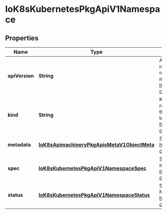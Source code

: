 
# IoK8sKubernetesPkgApiV1Namespace

## Properties
Name | Type | Description | Notes
------------ | ------------- | ------------- | -------------
**apiVersion** | **String** | APIVersion defines the versioned schema of this representation of an object. Servers should convert recognized schemas to the latest internal value, and may reject unrecognized values. More info: https://git.k8s.io/community/contributors/devel/api-conventions.md#resources |  [optional]
**kind** | **String** | Kind is a string value representing the REST resource this object represents. Servers may infer this from the endpoint the client submits requests to. Cannot be updated. In CamelCase. More info: https://git.k8s.io/community/contributors/devel/api-conventions.md#types-kinds |  [optional]
**metadata** | [**IoK8sApimachineryPkgApisMetaV1ObjectMeta**](IoK8sApimachineryPkgApisMetaV1ObjectMeta.md) | Standard object&#39;s metadata. More info: https://git.k8s.io/community/contributors/devel/api-conventions.md#metadata |  [optional]
**spec** | [**IoK8sKubernetesPkgApiV1NamespaceSpec**](IoK8sKubernetesPkgApiV1NamespaceSpec.md) | Spec defines the behavior of the Namespace. More info: https://git.k8s.io/community/contributors/devel/api-conventions.md#spec-and-status |  [optional]
**status** | [**IoK8sKubernetesPkgApiV1NamespaceStatus**](IoK8sKubernetesPkgApiV1NamespaceStatus.md) | Status describes the current status of a Namespace. More info: https://git.k8s.io/community/contributors/devel/api-conventions.md#spec-and-status |  [optional]



